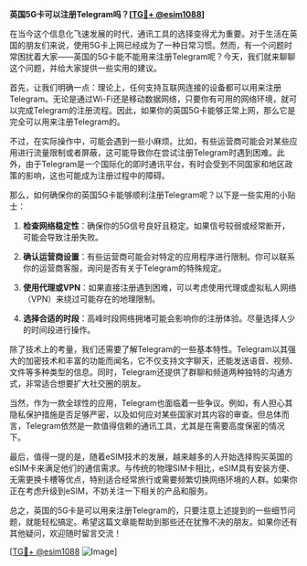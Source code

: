 **英国5G卡可以注册Telegram吗？[[TG💪+ @esim1088](https://t.me/s/esim1088)]**

在当今这个信息化飞速发展的时代，通讯工具的选择变得尤为重要。对于生活在英国的朋友们来说，使用5G卡上网已经成为了一种日常习惯。然而，有一个问题时常困扰着大家——英国的5G卡能不能用来注册Telegram呢？今天，我们就来聊聊这个问题，并给大家提供一些实用的建议。

首先，让我们明确一点：理论上，任何支持互联网连接的设备都可以用来注册Telegram。无论是通过Wi-Fi还是移动数据网络，只要你有可用的网络环境，就可以完成Telegram的注册流程。因此，如果你的英国5G卡能够正常上网，那么它是完全可以用来注册Telegram的。

不过，在实际操作中，可能会遇到一些小麻烦。比如，有些运营商可能会对某些应用进行流量限制或者屏蔽，这可能导致你在尝试注册Telegram时遇到困难。此外，由于Telegram是一个国际化的即时通讯平台，有时会受到不同国家和地区政策的影响，这也可能成为注册过程中的障碍。

那么，如何确保你的英国5G卡能够顺利注册Telegram呢？以下是一些实用的小贴士：

1. **检查网络稳定性**：确保你的5G信号良好且稳定。如果信号较弱或经常断开，可能会导致注册失败。
   
2. **确认运营商设置**：有些运营商可能会对特定的应用程序进行限制。你可以联系你的运营商客服，询问是否有关于Telegram的特殊规定。

3. **使用代理或VPN**：如果直接注册遇到困难，可以考虑使用代理或虚拟私人网络（VPN）来绕过可能存在的地理限制。

4. **选择合适的时段**：高峰时段网络拥堵可能会影响你的注册体验。尽量选择人少的时间段进行操作。

除了技术上的考量，我们还需要了解Telegram的一些基本特性。Telegram以其强大的加密技术和丰富的功能而闻名，它不仅支持文字聊天，还能发送语音、视频、文件等多种类型的信息。同时，Telegram还提供了群聊和频道两种独特的沟通方式，非常适合想要扩大社交圈的朋友。

当然，作为一款全球性的应用，Telegram也面临着一些争议。例如，有人担心其隐私保护措施是否足够严密，以及如何应对某些国家对其内容的审查。但总体而言，Telegram依然是一款值得信赖的通讯工具，尤其是在需要高度保密的情况下。

最后，值得一提的是，随着eSIM技术的发展，越来越多的人开始选择购买英国的eSIM卡来满足他们的通信需求。与传统的物理SIM卡相比，eSIM具有安装方便、无需更换卡槽等优点，特别适合经常旅行或需要频繁切换网络环境的人群。如果你正在考虑升级到eSIM，不妨关注一下相关的产品和服务。

总之，英国的5G卡是可以用来注册Telegram的，只要注意上述提到的一些细节问题，就能轻松搞定。希望这篇文章能帮助到那些还在犹豫不决的朋友。如果你还有其他疑问，欢迎随时留言交流！

[[TG💪+ @esim1088](https://t.me/s/esim1088) ![Image](https://i.postimg.cc/4NQfJmqS/Snipaste-2025-05-13-00-14-12.png)]